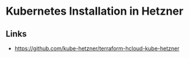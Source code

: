 # Kubernetes Installation in Hetzner

## Links

* https://github.com/kube-hetzner/terraform-hcloud-kube-hetzner
